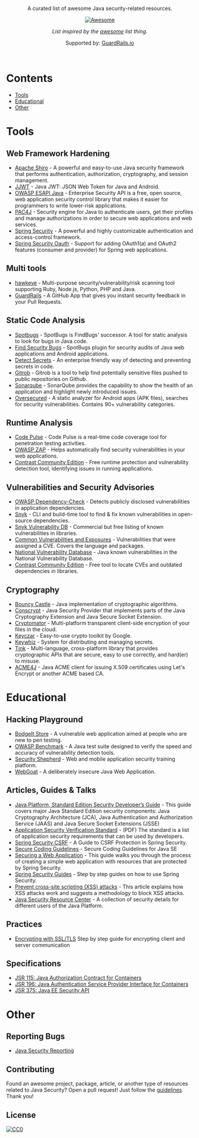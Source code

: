 <br/>
<div align="center">

A curated list of awesome Java security-related resources.

[![Awesome](https://awesome.re/badge.svg)](https://awesome.re)

_List inspired by the [awesome](https://github.com/sindresorhus/awesome) list thing._

Supported by: [GuardRails.io](https://www.guardrails.io)

</div>
<br/>

# Contents
- [Tools](#tools)
- [Educational](#educational)
- [Other](#other)

# Tools

## Web Framework Hardening

- [Apache Shiro](https://shiro.apache.org/) - A powerful and easy-to-use Java security framework that performs authentication, authorization, cryptography, and session management.
- [JJWT](https://github.com/jwtk/jjwt) - Java JWT: JSON Web Token for Java and Android.
- [OWASP ESAPI Java](https://github.com/ESAPI/esapi-java-legacy) - Enterprise Security API is a free, open source, web application security control library that makes it easier for programmers to write lower-risk applications.
- [PAC4J](https://github.com/pac4j/pac4j) - Security engine for Java to authenticate users, get their profiles and manage authorizations in order to secure web applications and web services.
- [Spring Security](https://github.com/spring-projects/spring-security) - A powerful and highly customizable authentication and access-control framework.
- [Spring Security Oauth](https://github.com/spring-projects/spring-security-oauth) - Support for adding OAuth1(a) and OAuth2 features (consumer and provider) for Spring web applications.

## Multi tools

- [hawkeye](https://github.com/hawkeyesec/scanner-cli) - Multi-purpose security/vulnerability/risk scanning tool supporting Ruby, Node.js, Python, PHP and Java.
- [GuardRails](https://github.com/apps/guardrails) - A GitHub App that gives you instant security feedback in your Pull Requests.

## Static Code Analysis

- [Spotbugs](https://github.com/spotbugs/spotbugs) - SpotBugs is FindBugs' successor. A tool for static analysis to look for bugs in Java code.
- [Find Security Bugs](https://github.com/find-sec-bugs/find-sec-bugs/) - SpotBugs plugin for security audits of Java web applications and Android applications.
- [Detect Secrets](https://libraries.io/pypi/detect-secrets) - An enterprise friendly way of detecting and preventing secrets in code.
- [Gitrob](https://github.com/michenriksen/gitrob) - Gitrob is a tool to help find potentially sensitive files pushed to public repositories on Github.
- [Sonarqube](https://github.com/SonarSource/sonarqube) - SonarQube provides the capability to show the health of an application and highlight newly introduced issues.
- [Oversecured](https://oversecured.com/) - A static analyzer for Android apps (APK files), searches for security vulnerabilities. Contains 90+ vulnerability categories.

## Runtime Analysis

- [Code Pulse](https://github.com/codedx/codepulse) - Code Pulse is a real-time code coverage tool for penetration testing activities.
- [OWASP ZAP](https://github.com/zaproxy/zaproxy) -  Helps automatically find security vulnerabilities in your web applications.
- [Contrast Community Edition](https://www.contrastsecurity.com/contrast-community-edition) - Free runtime protection and vulnerability detection tool, identifying issues in running applications.

## Vulnerabilities and Security Advisories

- [OWASP Dependency-Check](https://github.com/jeremylong/DependencyCheck) - Detects publicly disclosed vulnerabilities in application dependencies.
- [Snyk](https://github.com/snyk/snyk) - CLI and build-time tool to find & fix known vulnerabilities in open-source dependencies.
- [Snyk Vulnerability DB](https://snyk.io/vuln?type=maven) - Commercial but free listing of known vulnerabilities in libraries.
- [Common Vulnerabilities and Exposures](https://www.cvedetails.com/product/19117/Oracle-JRE.html?vendor_id=93) - Vulnerabilities that were assigned a CVE. Covers the language and packages.
- [National Vulnerability Database](https://nvd.nist.gov/vuln/search/results?form_type=Basic&results_type=overview&query=java&search_type=all) - Java known vulnerabilities in the National Vulnerability Database.
- [Contrast Community Edition](https://www.contrastsecurity.com/contrast-community-edition) - Free tool to locate CVEs and outdated dependencies in libraries.

## Cryptography

- [Bouncy Castle](https://www.bouncycastle.org/java.html) - Java implementation of cryptographic algorithms.
- [Conscrypt](https://github.com/google/conscrypt) - Java Security Provider that implements parts of the Java Cryptography Extension and Java Secure Socket Extension.
- [Cryptomator](https://github.com/cryptomator/cryptomator) - Multi-platform transparent client-side encryption of your files in the cloud.
- [Keyczar](https://github.com/google/keyczar) - Easy-to-use crypto toolkit by Google.
- [Keywhiz](https://github.com/square/keywhiz) - System for distributing and managing secrets.
- [Tink](https://github.com/google/tink) - Multi-language, cross-platform library that provides cryptographic APIs that are secure, easy to use correctly, and hard(er) to misuse.
- [ACME4J](https://github.com/shred/acme4j) - Java ACME client for issuing X.509 certificates using Let's Encrypt or another ACME based CA.

# Educational

## Hacking Playground

- [BodgeIt Store](https://github.com/psiinon/bodgeit) - A vulnerable web application aimed at people who are new to pen testing.
- [OWASP Benchmark](https://github.com/OWASP/Benchmark) - A Java test suite designed to verify the speed and accuracy of vulnerability detection tools.
- [Security Shepherd](https://github.com/OWASP/SecurityShepherd) - Web and mobile application security training platform.
- [WebGoat](https://github.com/WebGoat/WebGoat) - A deliberately insecure Java Web Application.

## Articles, Guides & Talks

- [Java Platform, Standard Edition Security Developer’s Guide](https://docs.oracle.com/javase/10/security/toc.htm) - This guide covers major Java Standard Edition security components: Java Cryptography Architecture (JCA), Java Authentication and Authorization Service (JAAS) and Java Secure Socket Extensions (JSSE)
- [Application Security Verification Standard](https://www.owasp.org/images/3/33/OWASP_Application_Security_Verification_Standard_3.0.1.pdf) - (PDF) The standard is a list of application security requirements that can be used by developers.
- [Spring Security CSRF](https://www.baeldung.com/spring-security-csrf) - A Guide to CSRF Protection in Spring Security.
- [Secure Coding Guidelines](https://www.oracle.com/technetwork/java/seccodeguide-139067.html) - Secure Coding Guidelines for Java SE
- [Securing a Web Application](https://spring.io/guides/gs/securing-web/) - This guide walks you through the process of creating a simple web application with resources that are protected by Spring Security.
- [Spring Security Guides](https://docs.spring.io/spring-security/site/docs/current/guides/html5/index.html) - Step by step guides on how to use Spring Security.
- [Prevent cross-site scripting (XSS) attacks](https://www.ibm.com/developerworks/library/se-prevent-cross-site-scripting-attacks/index.html) - This article explains how XSS attacks work and suggests a methodology to block XSS attacks.
- [Java Security Resource Center](https://www.oracle.com/technetwork/java/javase/overview/security-2043272.html) - A collection of security details for different users of the Java Platform.

## Practices

- [Encrypting with SSL/TLS](https://github.com/Hakky54/mutual-tls-ssl) Step by step guide for encrypting client and server communication

## Specifications

- [JSR 115: Java Authorization Contract for Containers](https://jcp.org/en/jsr/detail?id=115)
- [JSR 196: Java Authentication Service Provider Interface for Containers](https://www.jcp.org/en/jsr/detail?id=196)
- [JSR 375: Java EE Security API](https://jcp.org/en/jsr/detail?id=375)

# Other

## Reporting Bugs

- [Java Security Reporting](https://www.oracle.com/corporate/security-practices/assurance/vulnerability/reporting.html)

## Contributing

Found an awesome project, package, article, or another type of resources related to Java Security? Open a pull request!
Just follow the [guidelines](/CONTRIBUTING.MD). Thank you!


## License

[![CC0](http://mirrors.creativecommons.org/presskit/buttons/88x31/svg/cc-zero.svg)](http://creativecommons.org/publicdomain/zero/1.0/)

